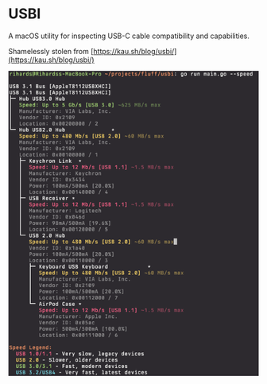 # USBI

A macOS utility for inspecting USB-C cable compatibility and capabilities.

Shamelessly stolen from [https://kau.sh/blog/usbi/](https://kau.sh/blog/usbi/)

![Example output](./example.png)
